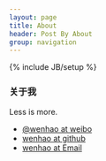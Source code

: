 ```yaml
---
layout: page
title: About
header: Post By About
group: navigation
---
```

{% include JB/setup %}

### 关于我


Less is more.



* [@wenhao at weibo][1]
* [wenhao at github][2]
* [wenhao at Email][3]


[1]: http://weibo.com/hnrain
[2]: http://github.com/hnrainll
[3]: emailto:hnrain1004@gmail.com

